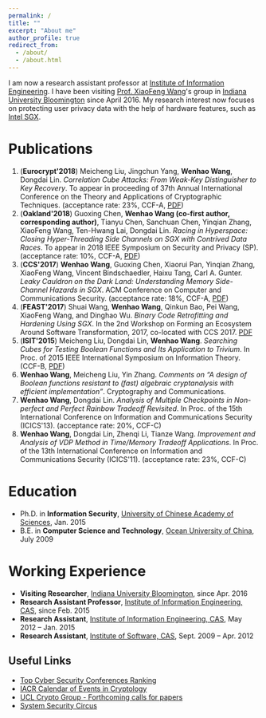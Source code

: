 ```yaml
---
permalink: /
title: ""
excerpt: "About me"
author_profile: true
redirect_from: 
  - /about/
  - /about.html
---
```

I am now a research assistant professor at [Institute of Information Engineering](http://www.iie.ac.cn/). I have been visiting [Prof. XiaoFeng Wang](https://www.informatics.indiana.edu/xw7/)'s group in [Indiana University Bloomington](https://www.indiana.edu/) since April 2016. My research interest now focuses on protecting user privacy data with the help of hardware features, such as [Intel SGX](https://software.intel.com/en-us/sgx). 

Publications
======
1. (**Eurocrypt'2018**) Meicheng Liu, Jingchun Yang, **Wenhao Wang**, Dongdai Lin. _Correlation Cube Attacks: From Weak-Key Distinguisher to Key Recovery_. To appear in proceeding of 37th Annual International Conference on the Theory and Applications of Cryptographic Techniques. (acceptance rate: 23%, CCF-A, [PDF](https://heartever.github.io/files/correlation.pdf))
1. (**Oakland'2018**) Guoxing Chen, **Wenhao Wang (co-first author, corresponding author)**, Tianyu Chen, Sanchuan Chen, Yinqian Zhang, XiaoFeng Wang, Ten-Hwang Lai, Dongdai Lin. _Racing in Hyperspace: Closing Hyper-Threading Side Channels on SGX with Contrived Data Races_. To appear in 2018 IEEE Symposium on Security and Privacy (SP). (acceptance rate: 10%, CCF-A, [PDF](https://heartever.github.io/files/racing.pdf))
1. (**CCS'2017**) **Wenhao Wang**, Guoxing Chen, Xiaorui Pan, Yinqian Zhang, XiaoFeng Wang, Vincent Bindschaedler, Haixu Tang, Carl A. Gunter. _Leaky Cauldron on the Dark Land: Understanding Memory Side-Channel Hazards in SGX_. ACM Conference on Computer and Communications Security. (acceptance rate: 18%, CCF-A, [PDF](https://heartever.github.io/files/leaky.pdf))
1. (**FEAST'2017**) Shuai Wang, **Wenhao Wang**, Qinkun Bao, Pei Wang, XiaoFeng Wang, and Dinghao Wu. _Binary Code Retrofitting and Hardening Using SGX_.  In the 2nd Workshop on Forming an Ecosystem Around Software Transformation, 2017, co-located with CCS 2017. [PDF](https://heartever.github.io/files/bsgx-feast17.pdf)
1. (**ISIT'2015**) Meicheng Liu, Dongdai Lin, **Wenhao Wang**. _Searching Cubes for Testing Boolean Functions and Its Application to Trivium_. In Proc. of 2015 IEEE International Symposium on Information Theory. (CCF-B, [PDF](https://heartever.github.io/files/searching.pdf))
1. **Wenhao Wang**, Meicheng Liu, Yin Zhang. _Comments on “A design of Boolean functions resistant to (fast) algebraic cryptanalysis with efficient implementation”_. Cryptography and Communications.
1. **Wenhao Wang**, Dongdai Lin. _Analysis of Multiple Checkpoints in Non-perfect and Perfect Rainbow Tradeoff Revisited_. In Proc. of the 15th International Conference on Information and Communications Security (ICICS'13). (acceptance rate: 20%, CCF-C)
1. **Wenhao Wang**, Dongdai Lin, Zhenqi Li, Tianze Wang. _Improvement and Analysis of VDP Method in Time/Memory Tradeoff Applications_. In Proc. of the 13th International Conference on Information and Communications Security (ICICS'11). (acceptance rate: 23%, CCF-C)

Education
======
* Ph.D. in **Information Security**, <ins>University of Chinese Academy of Sciences</ins>, Jan. 2015
* B.E. in **Computer Science and Technology**, <ins>Ocean University of China</ins>, July 2009

Working Experience
======
* **Visiting Researcher**, <ins>Indiana University Bloomington</ins>, since Apr. 2016
* **Research Assistant Professor**, <ins>Institute of Information Engineering, CAS</ins>, since Feb. 2015
* **Research Assistant**, <ins>Institute of Information Engineering, CAS</ins>, May 2012 – Jan. 2015
* **Research Assistant**, <ins>Institute of Software, CAS</ins>, Sept. 2009 – Apr. 2012

Useful Links
------
* [Top Cyber Security Conferences Ranking](http://jianying.space/conference-ranking.html)
* [IACR Calendar of Events in Cryptology](https://www.iacr.org/events/)
* [UCL Crypto Group - Forthcoming calls for papers](https://uclouvain.be/crypto/callforpapers/forthcoming)
* [System Security Circus](http://s3.eurecom.fr/~balzarot/notes/top4/index.html)
